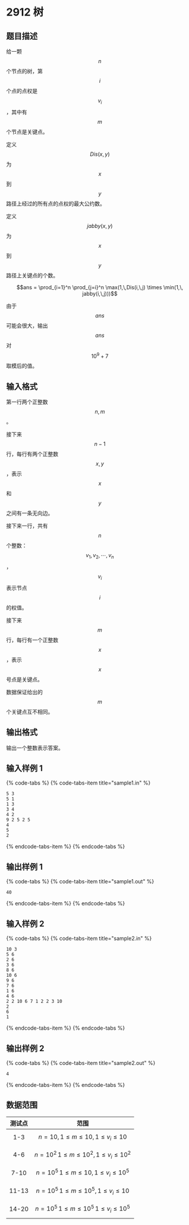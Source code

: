# 2912 树

## 题目描述

给一颗 $$n$$ 个节点的树，第 $$i$$ 个点的点权是 $$v_i$$，其中有 $$m$$ 个节点是关键点。

定义 $$Dis(x,\,y)$$ 为 $$x$$ 到 $$y$$ 路径上经过的所有点的点权的最大公约数。

定义 $$jabby(x,\,y)$$ 为 $$x$$ 到 $$y$$ 路径上关键点的个数。

$$ans = \prod_{i=1}^n \prod_{j=i}^n \max(1,\,Dis(i,\,j) \times \min(1,\, jabby(i,\,j)))$$

由于 $$ans$$ 可能会很大，输出 $$ans$$ 对 $$10^9 + 7$$ 取模后的值。

## 输入格式

第一行两个正整数 $$n,\,m$$。

接下来 $$n - 1$$ 行，每行有两个正整数 $$x,\,y$$，表示 $$x$$ 和 $$y$$ 之间有一条无向边。

接下来一行，共有 $$n$$ 个整数：$$v_1,\,v_2,\,\cdots,\,v_n$$，$$v_i$$ 表示节点 $$i$$ 的权值。

接下来 $$m$$ 行，每行有一个正整数 $$x$$，表示 $$x$$ 号点是关键点。

数据保证给出的 $$m$$ 个关键点互不相同。

## 输出格式

输出一个整数表示答案。

## 输入样例 1

{% code-tabs %}
{% code-tabs-item title="sample1.in" %}
```text
5 3
5 1
1 3
3 4
4 2
9 2 5 2 5
4
5
2
```
{% endcode-tabs-item %}
{% endcode-tabs %}

## 输出样例 1

{% code-tabs %}
{% code-tabs-item title="sample1.out" %}
```text
40
```
{% endcode-tabs-item %}
{% endcode-tabs %}

## 输入样例 2

{% code-tabs %}
{% code-tabs-item title="sample2.in" %}
```text
10 3
5 6
2 6
3 6
8 6
10 6
9 6
7 6
1 6
4 6
2 2 10 6 7 1 2 2 3 10
2
6
1
```
{% endcode-tabs-item %}
{% endcode-tabs %}

## 输出样例 2

{% code-tabs %}
{% code-tabs-item title="sample2.out" %}
```text
4
```
{% endcode-tabs-item %}
{% endcode-tabs %}

## 数据范围

| 测试点 | 范围 |
| :---: | :---: |
| 1-3 | $$n = 10,\,1 \leq m \leq 10,\,1 \leq v_i \leq 10$$ |
| 4-6 | $$n = 10^2\,1 \leq m \leq 10^2,\,1 \leq v_i \leq 10^2$$ |
| 7-10 | $$n = 10^5\,1 \leq m \leq 10,\,1 \leq v_i \leq 10^5$$ |
| 11-13 | $$n = 10^5\,1 \leq m \leq 10^5,\,1 \leq v_i \leq 10$$ |
| 14-20 | $$n = 10^5\,1 \leq m \leq 10^5\,1 \leq v_i \leq 10^5$$ |


